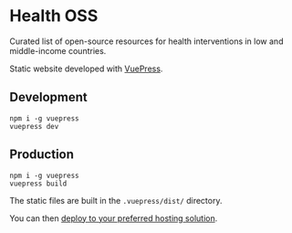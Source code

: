 # Health OSS

Curated list of open-source resources for health interventions in low and middle-income countries.

Static website developed with [VuePress](https://vuepress.vuejs.org/).

## Development

```
npm i -g vuepress
vuepress dev
```

## Production

```
npm i -g vuepress
vuepress build
```

The static files are built in the `.vuepress/dist/` directory.

You can then [deploy to your preferred hosting solution](https://vuepress.vuejs.org/guide/deploy.html).

